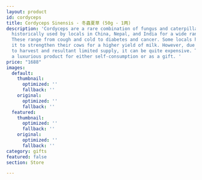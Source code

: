 ```yaml
---
layout: product
id: cordyceps
title: Cordyceps Sinensis - 冬蟲夏草 (50g - 1两)
description: 'Cordyceps are a rare combination of fungus and caterpillar that''s been
  historically used by locals in China, Nepal, and India for a wide range of issues.
  These range from cough and cold to diabetes and cancer. Some locals have even used
  it to strengthen their cows for a higher yield of milk. However, due to its difficulty
  to harvest and resultant limited supply, it can be quite expensive. This makes it
  a luxurious product for either self-consumption or as a gift. '
price: "1688"
images:
  default:
    thumbnail:
      optimized: ''
      fallback: ''
    original:
      optimized: ''
      fallback: ''
  featured:
    thumbnail:
      optimized: ''
      fallback: ''
    original:
      optimized: ''
      fallback: ''
category: gifts
featured: false
section: Store

---
```

